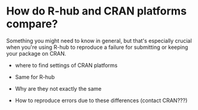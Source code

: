 # How do R-hub and CRAN platforms compare?

Something you might need to know in general, but that's especially crucial when you're using R-hub to reproduce a failure for submitting or keeping your package on CRAN.

* where to find settings of CRAN platforms

* Same for R-hub

* Why are they not exactly the same

* How to reproduce errors due to these differences (contact CRAN???)